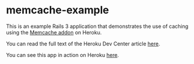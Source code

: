 # memcache-example

This is an example Rails 3 application that demonstrates the use of caching using the [Memcache addon](http://addons.heroku.com/memcache) on Heroku. 

You can read the full text of the Heroku Dev Center article [here](http://devcenter.heroku.com/articles/building-a-rails-3-application-with-the-memcache-addon).

You can see this app in action on Heroku [here](http://memcache-example.heroku.com/).

